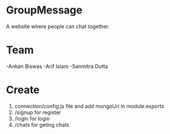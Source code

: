 # GroupMessage

A website where people can chat together.

# Team

-Ankan Biswas
-Arif Islam
-Sanmitra Dutta

# Create

1. connection/config.js file and add mongoUri in module.exports
2. /signup for register
3. /login for login
4. /chats for geting chats
